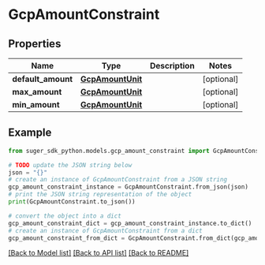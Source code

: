 # GcpAmountConstraint


## Properties

Name | Type | Description | Notes
------------ | ------------- | ------------- | -------------
**default_amount** | [**GcpAmountUnit**](GcpAmountUnit.md) |  | [optional] 
**max_amount** | [**GcpAmountUnit**](GcpAmountUnit.md) |  | [optional] 
**min_amount** | [**GcpAmountUnit**](GcpAmountUnit.md) |  | [optional] 

## Example

```python
from suger_sdk_python.models.gcp_amount_constraint import GcpAmountConstraint

# TODO update the JSON string below
json = "{}"
# create an instance of GcpAmountConstraint from a JSON string
gcp_amount_constraint_instance = GcpAmountConstraint.from_json(json)
# print the JSON string representation of the object
print(GcpAmountConstraint.to_json())

# convert the object into a dict
gcp_amount_constraint_dict = gcp_amount_constraint_instance.to_dict()
# create an instance of GcpAmountConstraint from a dict
gcp_amount_constraint_from_dict = GcpAmountConstraint.from_dict(gcp_amount_constraint_dict)
```
[[Back to Model list]](../README.md#documentation-for-models) [[Back to API list]](../README.md#documentation-for-api-endpoints) [[Back to README]](../README.md)


